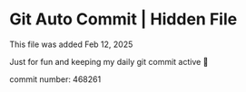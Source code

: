 # Git Auto Commit | Hidden File

This file was added Feb 12, 2025

Just for fun and keeping my daily git commit active 🤪

commit number: 468261
